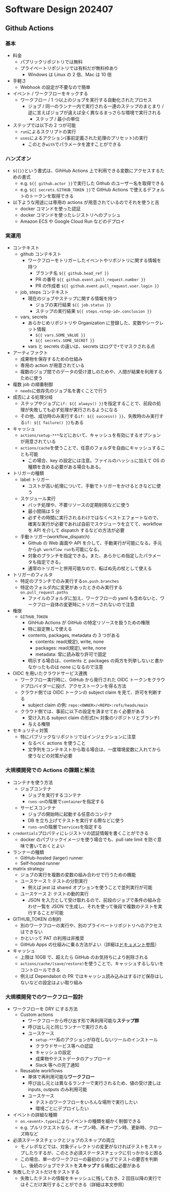 # Software Design 202407

## Github Actions

### 基本

- 料金
  - パブリックリポジトリでは無料
  - プライベートリポジトリでは有料だが無料枠あり
    - Windows は Linux の 2 倍、Mac は 10 倍
- 手軽さ
  - Webhook の設定が不要なので簡単
- イベント / ワークフローをキックする
  - ワークフロー / 1 つ以上のジョブを実行する自動化されたプロセス
    - ジョブ / 同一のランナー内で実行される一連のステップのまとまり / 逆に言えばジョブが違えば全く異なるまっさらな環境で実行される
      - ステップ / 最小の単位
- ステップでは以下の 2 つが可能
  - `run`によるスクリプトの実行
  - `uses`によるアクション(事前定義された処理のプリセット)の実行
    - このとき`with`でパラメータを渡すことができる

### ハンズオン

- `${{}}`という書式は、GihHub Actions 上で利用できる変数にアクセスするための書式
  - e.g. `${{ github.actor }}`で実行した Github のユーザー名を取得できる
  - e.g. `${{ secrets.GITHUB_TOKEN }}`で GitHub Actions で使えるデフォルトのトークンを取得できる
- 以下ような用途には専用の actions が用意されているのでそれを使うと吉
  - docker コマンドを使った認証
  - docker コマンドを使ったレジストリへのプッシュ
  - Amazon ECS や Google Cloud Run などのデプロイ

### 実運用

- コンテキスト
  - github コンテキスト
    - ワークフローをトリガーしたイベントやリポジトリに関する情報を持つ
      - ブランチ名 `${{ github.head_ref }}`
      - PR の番号 `${{ github.event.pull_request.number }}`
      - PR の作成者 `${{ github.event.pull_request.user.login }}`
  - job, steps コンテキスト
    - 現在のジョブやステップに関する情報を持つ
      - ジョブの実行結果 `${{ job.status }}`
      - ステップの実行結果 `${{ steps.<step-id>.conclusion }}`
  - vars, secrets
    - あらかじめリポジトリや Organization に登録した、変数やシークレット情報
      - `${{ vars.SOME_VALUE }}`
      - `${{ secrets.SOME_SECRET }}`
    - vars と secrets の違いは、secrets はログで`*`でマスクされる点
- アーティファクト
  - 成果物を保存するための仕組み
  - 専用の action が用意されている
  - 複数のジョブ間でのデータの受け渡しのためや、人間が結果を利用するために使う
- 複数 job の順番制御
  - `needs`に依存先のジョブ名を書くことで行う
- 成否による処理分岐
  - ステップやジョブに`if: ${{ always() }}`を指定することで、前段の処理が失敗しても必ず処理が実行されるようになる
  - その他、成功時のみ実行する`if: ${{ success() }}`、失敗時のみ実行する`if: ${{ failure() }}`もある
- キャッシュ
  - `actions/setup-***`などにおいて、キャッシュを有効にするオプションが用意されている
  - `actions/cache`を使うことで、任意のフォルダを自由にキャッシュすることも可能
    - この場合、key の設定には注意。ファイルのハッシュに加えて OS の種類を含める必要がある場合もある。
- トリガーの種類
  - label トリガー
    - コストが高い処理について、手動でトリガーをかけるときなどに使う
  - スケジュール実行
    - バッチ処理や、不要リソースの定期削除などに使う
    - 最小間隔は 5 分
    - 必ずその時間に実行されるわけではなくベストエフォートなので、確実な実行が必要であれば自前でスケジューラを立てて、workflow を API を介して dispatch するなどの方法が必要
  - 手動トリガー(workflow_dispatch)
    - Github の Web 画面や API を介して、手動実行が可能になる。手元から`gh workflow run`も可能になる。
    - 対象のブランチを指定できる。また、あらかじめ指定したパラメータも指定できる。
    - 通常のトリガーと併用可能なので、転ばぬ先の杖として使える
- トリガーのフィルタ
  - 特定のブランチでのみ実行する`on.push.branches`
  - 特定のフォルダ内に変更があったときのみ実行する`on.pull_request.paths`
    - ファイルのフォルダに加え、ワークフローの yaml も含めないと、ワークフロー自体の変更時にトリガーされないので注意
- 権限
  - `GITHUB_TOKEN`
    - GihHub Actions が GitHub の特定リソースを扱うための権限
    - 特に設定無しで使える
    - contents, packages, metadata の 3 つがある
      - contents: read(規定), write, none
      - packages: read(規定), write, none
      - metadata: 常に読み取り許可で固定
    - 明示する場合は、contents と packages の両方を列挙しないと書かなかったものは none になるので注意
- OIDC を用いたクラウドサービス連携
  - ワークフロー実行時に、GitHub から発行された OIDC トークンをクラウドプロバイダーに投げ、アクセストークンを得る方法
  - クラウド側では OIDC トークンの subject claim を見て、許可を判断する
    - subject claim の例: `repo:<OWNER>/<REPO>:refs/heads/main`
  - クラウド側では、事前に以下の設定を済ませておく必要がある
    - 受け入れる subject claim の形式(≒ 対象のリポジトリとブランチ)
    - 与える権限
- セキュリティ対策
  - 特にパブリックなリポジトリではインジェクションに注意
    - なるべく actions を使うこと
    - 文字列をコンテキストから取る場合は、一度環境変数に入れてから使うなどの対策が必要

### 大規模開発での Actions の課題と解法

- コンテナを使う方法
  - ジョブコンテナ
    - ジョブを実行するコンテナ
    - `runs-on`の階層で`container`を指定する
  - サービスコンテナ
    - ジョブの開始時に起動する任意のコンテナ
    - DB を立ち上げてテストを実行する際などに使う
    - `runs-on`の階層で`services`を指定する
- `credentials`プロパティにレジストリの認証情報を書くことができる
  - docker のパブリックイメージを使う場合でも、pull rate limit を防ぐ意味で書いておくとよい
- ランナーの種類
  - GitHub-hosted (larger) runner
  - Self-hosted runner
- matrix strategy
  - ジョブの実行を複数の変数の組み合わせで行うための機能
  - ユースケース 1: テストの分割実行
    - 例えば jest は shared オプションを使うことで並列実行が可能
  - ユースケース 2: テストの動的実行
    - JSON を入力として受け取れるので、前段のジョブで条件の組み合わせ一覧を JSON で生成し、それを使って後段で複数のテストを実行することが可能
- GITHUB_TOKEN の制約
  - 別のワークフローの実行や、別のプライベートリポジトリへのアクセスはできない
  - かといって PAT の利用は非推奨
  - GitHub Apps の仕組みに乗る方法がよい（詳細は[ドキュメント参照](https://docs.github.com/ja/apps/creating-github-apps/authenticating-with-a-github-app/making-authenticated-api-requests-with-a-github-app-in-a-github-actions-workflow)）
- キャッシュ
  - 上限は 10GB で、超えたら GitHub のお気持ちにより削除される
  - `actions/cache/(save/restore)`を使うことで、キャッシュするしないをコントロールできる
  - 例えば Dependabot の PR ではキャッシュ読み込みはするけど保存はしないなどの設定はよい取り組み

### 大規模開発でのワークフロー設計

- ワークフローを DRY にする方法
  - Custom actions
    - ワークフローから呼び出す形で再利用可能な**ステップ群**
    - 呼び出し元と同じランナーで実行される
    - ユースケース
      - `setup-***`系のアクションが存在しないツールのインストール
      - クラウドサービス等への認証
      - キャッシュの設定
      - 成果物やテストデータのアップロード
      - Slack 等への完了通知
  - Reusable workflows
    - 単体で再利用可能な**ワークフロー**
    - 呼び出し元とは異なるランナーで実行されるため、値の受け渡しは inputs, outputs のみ利用可能
    - ユースケース
      - テストのワークフローをいろんな場所で実行したい
      - 環境ごとにデプロイしたい
- イベントの詳細な種類
  - `on.<event>.types`によりイベントの種類を細かく制御できる
  - e.g. プルリクエストなら、オープン時、再オープン時、更新時、クローズ時など
- 必須ステータスチェックとジョブのスキップの両立
  - モノレポなどでは、対象ディレクトリの変更がなければテストをスキップしたりするが、このとき必須ステータスチェックに引っかかると困る
  - この場合、単一のワークフローの最初のジョブでテストの要否を判断し、後続のジョブでテストを**スキップ**する構成に必要がある
- 失敗したテストだけをテストする
  - 失敗したテストの情報をキャッシュに残しておき、2 回目以降の実行ではそこだけ実行することができる（詳細は本文参照）
